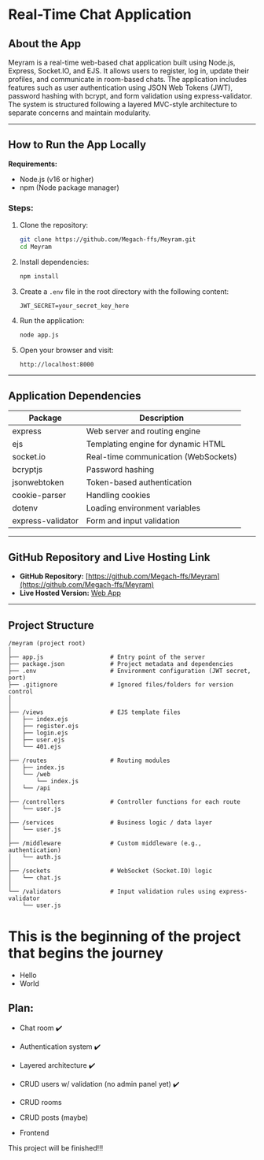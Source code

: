 # Real-Time Chat Application

## About the App

Meyram is a real-time web-based chat application built using Node.js, Express, Socket.IO, and EJS. It allows users to register, log in, update their profiles, and communicate in room-based chats. The application includes features such as user authentication using JSON Web Tokens (JWT), password hashing with bcrypt, and form validation using express-validator. The system is structured following a layered MVC-style architecture to separate concerns and maintain modularity.

---

## How to Run the App Locally

**Requirements:**
- Node.js (v16 or higher)
- npm (Node package manager)

### Steps:

1. Clone the repository:
   ```bash
   git clone https://github.com/Megach-ffs/Meyram.git
   cd Meyram
   ```

2. Install dependencies:
   ```bash
   npm install
   ```

3. Create a `.env` file in the root directory with the following content:
   ```
   JWT_SECRET=your_secret_key_here
   ```

4. Run the application:
   ```bash
   node app.js
   ```

5. Open your browser and visit:
   ```
   http://localhost:8000
   ```

---

## Application Dependencies

| Package            | Description                             |
|--------------------|-----------------------------------------|
| express            | Web server and routing engine           |
| ejs                | Templating engine for dynamic HTML      |
| socket.io          | Real-time communication (WebSockets)    |
| bcryptjs           | Password hashing                        |
| jsonwebtoken       | Token-based authentication              |
| cookie-parser      | Handling cookies                        |
| dotenv             | Loading environment variables           |
| express-validator  | Form and input validation               |

---

## GitHub Repository and Live Hosting Link

- **GitHub Repository:** [https://github.com/Megach-ffs/Meyram](https://github.com/Megach-ffs/Meyram)
- **Live Hosted Version:** [Web App](https://guttural-furtive-bee.glitch.me/)

---

## Project Structure

```
/meyram (project root)
│
├── app.js                   # Entry point of the server
├── package.json             # Project metadata and dependencies
├── .env                     # Environment configuration (JWT secret, port)
├── .gitignore               # Ignored files/folders for version control
│
│
├── /views                   # EJS template files
│   ├── index.ejs
│   ├── register.ejs
│   ├── login.ejs
│   ├── user.ejs
│   └── 401.ejs
│
├── /routes                  # Routing modules
│   ├── index.js
│   └── /web
│       └── index.js
│   └── /api
│
├── /controllers             # Controller functions for each route
│   └── user.js
│
├── /services                # Business logic / data layer
│   └── user.js
│
├── /middleware              # Custom middleware (e.g., authentication)
│   └── auth.js
│
├── /sockets                 # WebSocket (Socket.IO) logic
│   └── chat.js
│
└── /validators              # Input validation rules using express-validator
    └── user.js
```

# This is the beginning of the project that begins the journey
- Hello
- World


## Plan:
- Chat room ✔️ 

- Authentication system ✔️

- Layered architecture ✔️

- CRUD users w/ validation (no admin panel yet) ✔️

- CRUD rooms

- CRUD posts (maybe)

- Frontend

This project will be finished!!!
